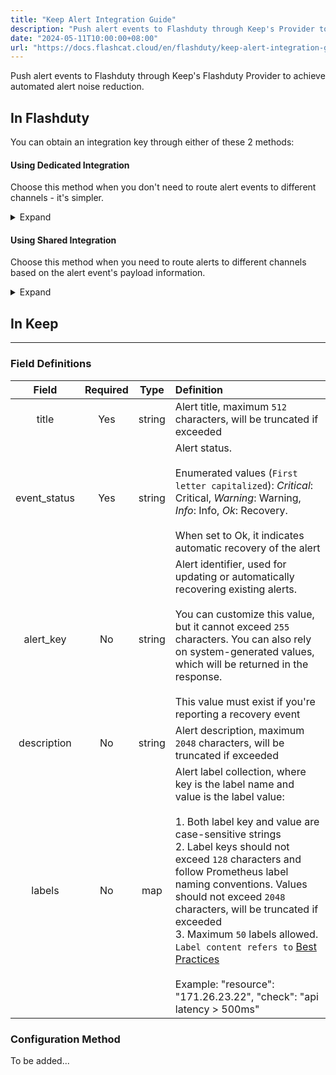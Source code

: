 ```yaml
---
title: "Keep Alert Integration Guide"
description: "Push alert events to Flashduty through Keep's Provider to achieve automated alert noise reduction."
date: "2024-05-11T10:00:00+08:00"
url: "https://docs.flashcat.cloud/en/flashduty/keep-alert-integration-guide"
---
```


Push alert events to Flashduty through Keep's Flashduty Provider to achieve automated alert noise reduction.

<div class="hide">

## In Flashduty

You can obtain an integration key through either of these 2 methods:

#### Using Dedicated Integration

Choose this method when you don't need to route alert events to different channels - it's simpler.

<details>
  <summary>Expand</summary>
  
  1. Enter the Flashduty console, select **Channel**, and go to a specific channel's details page
  2. Select the **Integrations** tab, click **Add Integration** to enter the integration page
  3. Choose **Keep** integration, click **Save** to generate a card
  4. Click the generated card to view the **Integration Key**, copy it for later use, and you're done
    
</details>

#### Using Shared Integration

Choose this method when you need to route alerts to different channels based on the alert event's payload information.

<details>
  <summary>Expand</summary>
  
  1. Enter the Flashduty console, select **Integration Center=>Alert Events** to access the integration selection page
  2. Select **Keep** integration:
        - **Integration Name**: Define a name for this integration
  3. Configure default routing and select the corresponding channel (after the integration is created, you can go to `Route` to configure more routing rules)
  4. Click **Save** and copy the newly generated **Integration Key** for later use
  5. Done
    
</details>
</div>


## In Keep
---

### Field Definitions

Field|Required|Type|Definition
:-:|:-:|:-:|:---
| title       | Yes   | string | Alert title, maximum `512` characters, will be truncated if exceeded
| event_status | Yes   | string | Alert status.<br><br>Enumerated values (`First letter capitalized`): *Critical*: Critical, *Warning*: Warning, *Info*: Info, *Ok*: Recovery.<br><br>When set to Ok, it indicates automatic recovery of the alert
| alert_key    | No   | string | Alert identifier, used for updating or automatically recovering existing alerts.<br><br>You can customize this value, but it cannot exceed `255` characters. You can also rely on system-generated values, which will be returned in the response.<br><br>This value must exist if you're reporting a recovery event
| description  | No   | string | Alert description, maximum `2048` characters, will be truncated if exceeded
| labels       | No   | map    | Alert label collection, where key is the label name and value is the label value:<br><br>1. Both label key and value are case-sensitive strings<br>2. Label keys should not exceed `128` characters and follow Prometheus label naming conventions. Values should not exceed `2048` characters, will be truncated if exceeded<br>3. Maximum `50` labels allowed. `Label content refers to` [Best Practices](#best-practices)<br><br>Example: "resource": "171.26.23.22", "check": "api latency > 500ms"
    


### Configuration Method

To be added...